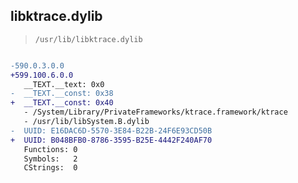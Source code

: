 ## libktrace.dylib

> `/usr/lib/libktrace.dylib`

```diff

-590.0.3.0.0
+599.100.6.0.0
   __TEXT.__text: 0x0
-  __TEXT.__const: 0x38
+  __TEXT.__const: 0x40
   - /System/Library/PrivateFrameworks/ktrace.framework/ktrace
   - /usr/lib/libSystem.B.dylib
-  UUID: E16DAC6D-5570-3E84-B22B-24F6E93CD50B
+  UUID: B048BFB0-8786-3595-B25E-4442F240AF70
   Functions: 0
   Symbols:   2
   CStrings:  0

```

